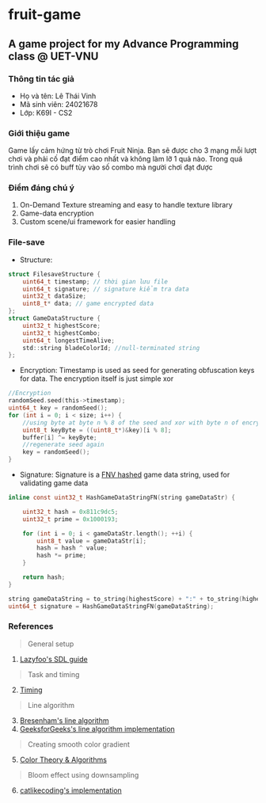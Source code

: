 # fruit-game

## A game project for my Advance Programming class @ UET-VNU

### Thông tin tác giả
* Họ và tên: Lê Thái Vinh
* Mã sinh viên: 24021678
* Lớp: K69I - CS2

### Giới thiệu game
Game lấy cảm hứng từ trò chơi Fruit Ninja. Bạn sẽ được cho 3 mạng mỗi lượt chơi và phải cố đạt điểm cao nhất và không làm lỡ 1 quả nào.
Trong quá trình chơi sẽ có buff tùy vào số combo mà người chơi đạt được

### Điểm đáng chú ý
1. On-Demand Texture streaming and easy to handle texture library
2. Game-data encryption
3. Custom scene/ui framework for easier handling

### File-save
* Structure:
```c
struct FilesaveStructure {
	uint64_t timestamp; // thời gian lưu file
	uint64_t signature; // signature kiểm tra data
	uint32_t dataSize;
	uint8_t* data; // game encrypted data
};
struct GameDataStructure {
	uint32_t highestScore;
	uint32_t highestCombo;
	uint64_t longestTimeAlive;
	std::string bladeColorId; //null-terminated string
};
```

* Encryption:
Timestamp is used as seed for generating obfuscation keys for data. The encryption itself is just simple xor
```c
//Encryption
randomSeed.seed(this->timestamp);
uint64_t key = randomSeed();
for (int i = 0; i < size; i++) {
	//using byte at byte n % 8 of the seed and xor with byte n of encrypted buffer
	uint8_t keyByte = ((uint8_t*)&key)[i % 8]; 
	buffer[i] ^= keyByte;
	//regenerate seed again
	key = randomSeed();
}
```

* Signature: Signature is a [FNV hashed](https://en.wikipedia.org/wiki/Fowler%E2%80%93Noll%E2%80%93Vo_hash_function) game data string, used for validating game data
```c
inline const uint32_t HashGameDataStringFN(string gameDataStr) {

	uint32_t hash = 0x811c9dc5;
	uint32_t prime = 0x1000193;

	for (int i = 0; i < gameDataStr.length(); ++i) {
		uint8_t value = gameDataStr[i];
		hash = hash ^ value;
		hash *= prime;
	}

	return hash;
}

string gameDataString = to_string(highestScore) + ":" + to_string(highestComboAchieved) + ":" + to_string(longestTimeAlive)
uint64_t signature = HashGameDataStringFN(gameDataString);
```

### References
> General setup
1. [Lazyfoo's SDL guide](https://lazyfoo.net/tutorials/SDL/index.php)
> Task and timing
2. [Timing](https://thenumb.at/cpp-course/sdl2/08/08.html#physics)
> Line algorithm
3. [Bresenham's line algorithm](https://en.wikipedia.org/wiki/Bresenham%27s_line_algorithm)
4. [GeeksforGeeks's line algorithm implementation](https://www.geeksforgeeks.org/bresenhams-line-generation-algorithm/)
> Creating smooth color gradient
5. [Color Theory & Algorithms](https://en.wikibooks.org/wiki/Color_Theory/Algorithms#LAB)
> Bloom effect using downsampling
6. [catlikecoding's implementation](https://catlikecoding.com/unity/tutorials/advanced-rendering/bloom/)
